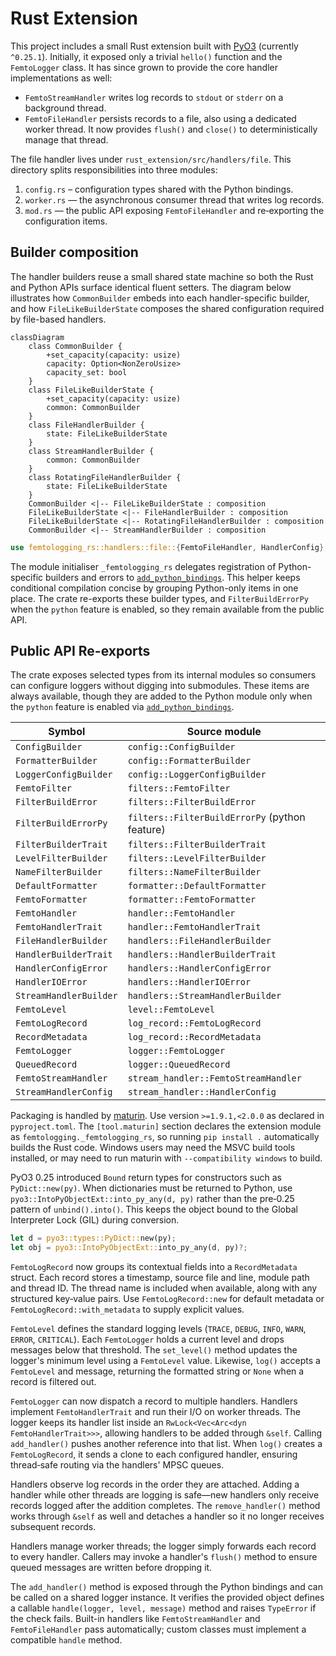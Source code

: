 # Rust Extension

This project includes a small Rust extension built with
[PyO3](https://pyo3.rs/) (currently `^0.25.1`). Initially, it exposed only a
trivial `hello()` function and the `FemtoLogger` class. It has since grown to
provide the core handler implementations as well:

- `FemtoStreamHandler` writes log records to `stdout` or `stderr` on a
  background thread.
- `FemtoFileHandler` persists records to a file, also using a dedicated worker
  thread. It now provides `flush()` and `close()` to deterministically manage
  that thread.

The file handler lives under `rust_extension/src/handlers/file`. This directory
splits responsibilities into three modules:

1. `config.rs` – configuration types shared with the Python bindings.
2. `worker.rs` — the asynchronous consumer thread that writes log records.
3. `mod.rs` — the public API exposing `FemtoFileHandler` and re‑exporting the
    configuration items.

## Builder composition

The handler builders reuse a small shared state machine so both the Rust and
Python APIs surface identical fluent setters. The diagram below illustrates how
`CommonBuilder` embeds into each handler-specific builder, and how
`FileLikeBuilderState` composes the shared configuration required by file-based
handlers.

```mermaid
classDiagram
    class CommonBuilder {
        +set_capacity(capacity: usize)
        capacity: Option<NonZeroUsize>
        capacity_set: bool
    }
    class FileLikeBuilderState {
        +set_capacity(capacity: usize)
        common: CommonBuilder
    }
    class FileHandlerBuilder {
        state: FileLikeBuilderState
    }
    class StreamHandlerBuilder {
        common: CommonBuilder
    }
    class RotatingFileHandlerBuilder {
        state: FileLikeBuilderState
    }
    CommonBuilder <|-- FileLikeBuilderState : composition
    FileLikeBuilderState <|-- FileHandlerBuilder : composition
    FileLikeBuilderState <|-- RotatingFileHandlerBuilder : composition
    CommonBuilder <|-- StreamHandlerBuilder : composition
```

```rust
use femtologging_rs::handlers::file::{FemtoFileHandler, HandlerConfig};
```

The module initialiser `_femtologging_rs` delegates registration of
Python-specific builders and errors to
[`add_python_bindings`](./add-python-bindings.md). This helper keeps
conditional compilation concise by grouping Python-only items in one place. The
crate re-exports these builder types, and `FilterBuildErrorPy` when the
`python` feature is enabled, so they remain available from the public API.

## Public API Re-exports

The crate exposes selected types from its internal modules so consumers can
configure loggers without digging into submodules. These items are always
available, though they are added to the Python module only when the `python`
feature is enabled via [`add_python_bindings`](./add-python-bindings.md).

| Symbol                 | Source module                                  |
| ---------------------- | ---------------------------------------------- |
| `ConfigBuilder`        | `config::ConfigBuilder`                        |
| `FormatterBuilder`     | `config::FormatterBuilder`                     |
| `LoggerConfigBuilder`  | `config::LoggerConfigBuilder`                  |
| `FemtoFilter`          | `filters::FemtoFilter`                         |
| `FilterBuildError`     | `filters::FilterBuildError`                    |
| `FilterBuildErrorPy`   | `filters::FilterBuildErrorPy` (python feature) |
| `FilterBuilderTrait`   | `filters::FilterBuilderTrait`                  |
| `LevelFilterBuilder`   | `filters::LevelFilterBuilder`                  |
| `NameFilterBuilder`    | `filters::NameFilterBuilder`                   |
| `DefaultFormatter`     | `formatter::DefaultFormatter`                  |
| `FemtoFormatter`       | `formatter::FemtoFormatter`                    |
| `FemtoHandler`         | `handler::FemtoHandler`                        |
| `FemtoHandlerTrait`    | `handler::FemtoHandlerTrait`                   |
| `FileHandlerBuilder`   | `handlers::FileHandlerBuilder`                 |
| `HandlerBuilderTrait`  | `handlers::HandlerBuilderTrait`                |
| `HandlerConfigError`   | `handlers::HandlerConfigError`                 |
| `HandlerIOError`       | `handlers::HandlerIOError`                     |
| `StreamHandlerBuilder` | `handlers::StreamHandlerBuilder`               |
| `FemtoLevel`           | `level::FemtoLevel`                            |
| `FemtoLogRecord`       | `log_record::FemtoLogRecord`                   |
| `RecordMetadata`       | `log_record::RecordMetadata`                   |
| `FemtoLogger`          | `logger::FemtoLogger`                          |
| `QueuedRecord`         | `logger::QueuedRecord`                         |
| `FemtoStreamHandler`   | `stream_handler::FemtoStreamHandler`           |
| `StreamHandlerConfig`  | `stream_handler::HandlerConfig`                |

Packaging is handled by [maturin](https://maturin.rs/). Use version
`>=1.9.1,<2.0.0` as declared in `pyproject.toml`. The `[tool.maturin]` section
declares the extension module as `femtologging._femtologging_rs`, so running
`pip install .` automatically builds the Rust code. Windows users may need the
MSVC build tools installed, or may need to run maturin with
`--compatibility windows` to build.

PyO3 0.25 introduced `Bound` return types for constructors such as
`PyDict::new(py)`. When dictionaries must be returned to Python, use
`pyo3::IntoPyObjectExt::into_py_any(d, py)` rather than the pre‑0.25 pattern of
`unbind().into()`. This keeps the object bound to the Global Interpreter Lock
(GIL) during conversion.

```rust
let d = pyo3::types::PyDict::new(py);
let obj = pyo3::IntoPyObjectExt::into_py_any(d, py)?;
```

`FemtoLogRecord` now groups its contextual fields into a `RecordMetadata`
struct. Each record stores a timestamp, source file and line, module path and
thread ID. The thread name is included when available, along with any
structured key‑value pairs. Use `FemtoLogRecord::new` for default metadata or
`FemtoLogRecord::with_metadata` to supply explicit values.

`FemtoLevel` defines the standard logging levels (`TRACE`, `DEBUG`, `INFO`,
`WARN`, `ERROR`, `CRITICAL`). Each `FemtoLogger` holds a current level and
drops messages below that threshold. The `set_level()` method updates the
logger's minimum level using a `FemtoLevel` value. Likewise, `log()` accepts a
`FemtoLevel` and message, returning the formatted string or `None` when a
record is filtered out.

`FemtoLogger` can now dispatch a record to multiple handlers. Handlers
implement `FemtoHandlerTrait` and run their I/O on worker threads. The logger
keeps its handler list inside an `RwLock<Vec<Arc<dyn FemtoHandlerTrait>>>`,
allowing handlers to be added through `&self`. Calling `add_handler()` pushes
another reference into that list. When `log()` creates a `FemtoLogRecord`, it
sends a clone to each configured handler, ensuring thread‑safe routing via the
handlers' MPSC queues.

Handlers observe log records in the order they are attached. Adding a handler
while other threads are logging is safe—new handlers only receive records
logged after the addition completes. The `remove_handler()` method works
through `&self` as well and detaches a handler so it no longer receives
subsequent records.

Handlers manage worker threads; the logger simply forwards each record to every
handler. Callers may invoke a handler's `flush()` method to ensure queued
messages are written before dropping it.

The `add_handler()` method is exposed through the Python bindings and can be
called on a shared logger instance. It verifies the provided object defines a
callable `handle(logger, level, message)` method and raises `TypeError` if the
check fails. Built-in handlers like `FemtoStreamHandler` and `FemtoFileHandler`
pass automatically; custom classes must implement a compatible `handle` method.
